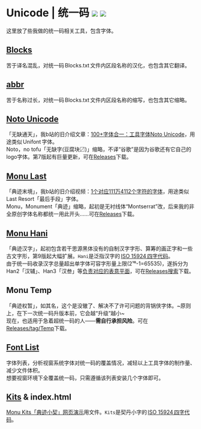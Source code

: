 # Unicode | 统一码 [![](https://img.shields.io/github/release/MY1L/Unicode.svg)](https://github.com/MY1L/Unicode/releases/latest) [![](https://img.shields.io/github/downloads/MY1L/Unicode/total.svg)][r]
这里放了些我做的统一码相关工具，包含字体。

## [Blocks](/Blocks)
苦于译名混乱，对统一码 Blocks.txt 文件内区段名称的汉化，也包含其它翻译。

## [abbr](/abbr)
苦于名称过长，对统一码 Blocks.txt 文件内区段名称的缩写，也包含其它缩略。
 
## [Noto Unicode](/NotoUnicode)
「无缺通天」，我b站的旧介绍文章：[100+字体合一：工具字体Noto Unicode](https://www.bilibili.com/read/cv8805564)，用途类似 Unifont 字体。\
Noto，no tofu「无缺字(豆腐块〼)」缩略，不译“谷歌”是因为谷歌还有它自己的logo字体。第7版起有巨量更新，可在[Releases][r]下载。

## [Monu Last](/Last)
「典迹末境」，我b站的旧介绍视频：[1个对应111万4112个字符的字体](https://www.bilibili.com/video/BV1XT4y1N7TG/)，用途类似 Last Resort「最后手段」字体。\
Monu，Monument「典迹」缩略，起初是无衬线体“Montserrat”改，后来我的非全原创字体名称都统一用此开头……可在[Releases][r]下载。

## [Monu Hani](/Hani)
「典迹汉字」，起初包含若干思源黑体没有的自制汉字字形、算筹的画正字和一些古文字形，第9版起大幅扩展。`Hani`是泛指汉字的 [ISO 15924 四字代码](/abbr)。\
由于统一码收录汉字总量超出单字体可容字形量上限(2¹⁶-1=65535)，遂拆分为 Han2「汉辅」、Han3「汉叁」等[负责对应的表意平面](Blocks#平面)，可在[Releases搜索](https://github.com/MY1L/Unicode/releases?q=MonuHani&expanded=true)下载。

## Monu Temp
「典迹权暂」，如其名，这个是没辙了、解决不了许可问题的背锅侠字体。~原则上，在下一次统一码升版本前，它会越“升级”越小~\
现在，也适用于急着超统一码的人——**需自行承担风险**。可在[Releases/tag/Temp](https://github.com/MY1L/Unicode/releases/tag/Temp)下载。

## [Font List](/FontList)
字体列表，分析视窗系统字体对统一码的覆盖情况，减轻以上工具字体的制作量、减少文件体积。\
想要视窗环境下全覆盖统一码，只需遵循该列表安装几个字体即可。

## [Kits](https://github.com/MY1L/Unicode/releases/tag/v1.0) & index.html
[Monu Kits「典迹小契」网页演示](https://my1l.github.io/Unicode/)用文件。`Kits`是契丹小字的 [ISO 15924 四字代码](/abbr)。

[r]: https://github.com/MY1L/Unicode/releases